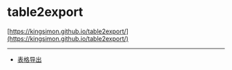 
# table2export
 [https://kingsimon.github.io/table2export/](https://kingsimon.github.io/table2export/)

---
 - [表格导出](docs/exp1.html)

